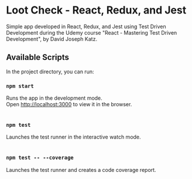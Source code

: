 # Loot Check - React, Redux, and Jest
Simple app developed in React, Redux, and Jest using Test Driven Development during the Udemy course "React - Mastering Test Driven Development", by David Joseph Katz.

## Available Scripts

In the project directory, you can run:

### `npm start`

Runs the app in the development mode.<br>
Open [http://localhost:3000](http://localhost:3000) to view it in the browser.
<br><br>
### `npm test`

Launches the test runner in the interactive watch mode.
<br><br>
### `npm test -- --coverage`

Launches the test runner and creates a code coverage report.
